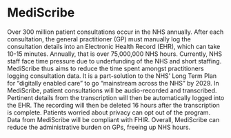# MediScribe
Over 300 million patient consultations occur in the NHS annually. After each consultation, the general practitioner (GP) must manually log the consultation details into an Electronic Health Record (EHR), which can take 10-15 minutes. Annually, that is over 75,000,000 NHS hours. Currently, NHS staff face time pressure due to underfunding of the NHS and short staffing. MediScribe thus aims to reduce the time spent amongst practitioners logging consultation data. It is a part-solution to the NHS’ Long Term Plan for “digitally enabled care” to go “mainstream across the NHS” by 2029. In MediScribe, patient consultations will be audio-recorded and transcribed. Pertinent details from the transcription will then be automatically logged into the EHR. The recording will then be deleted 16 hours after the transcription is complete. Patients worried about privacy can opt out of the program. Data from MediScribe will be compliant with FHIR.  Overall, MediScribe can reduce the administrative burden on GPs, freeing up NHS hours.
